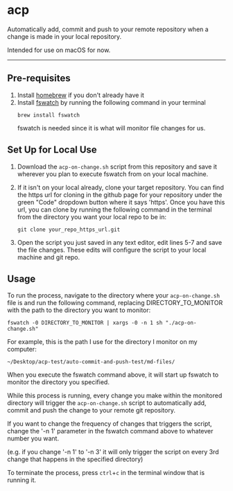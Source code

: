 # acp

Automatically add, commit and push to your remote repository when a change is made in your local repository.

Intended for use on macOS for now.

---

## Pre-requisites

1. Install [homebrew](https://brew.sh) if you don't already have it
2. Install [fswatch](https://github.com/emcrisostomo/fswatch) by running the following command in your terminal
   ```
   brew install fswatch
   ```
   fswatch is needed since it is what will monitor file changes for us.

## Set Up for Local Use

1. Download the `acp-on-change.sh` script from this repository and save it wherever you plan to execute fswatch from on your local machine.

2. If it isn't on your local already, clone your target repository. You can find the https url for cloning in the github page for your repository under the green "Code" dropdown button where it says 'https'. Once you have this url, you can clone by running the following command in the terminal from the directory you want your local repo to be in:

   ```
   git clone your_repo_https_url.git
   ```

3. Open the script you just saved in any text editor, edit lines 5-7 and save the file changes. These edits will configure the script to your local machine and git repo.

## Usage

To run the process, navigate to the directory where your `acp-on-change.sh` file is and run the following command, replacing DIRECTORY_TO_MONITOR with the path to the directory you want to monitor:

```
fswatch -0 DIRECTORY_TO_MONITOR | xargs -0 -n 1 sh "./acp-on-change.sh"
```

For example, this is the path I use for the directory I monitor on my computer:

    ~/Desktop/acp-test/auto-commit-and-push-test/md-files/

When you execute the fswatch command above, it will start up fswatch to monitor the directory you specified.

While this process is running, every change you make within the monitored directory will trigger the `acp-on-change.sh` script to automatically add, commit and push the change to your remote git repository.

If you want to change the frequency of changes that triggers the script, change the '-n 1' parameter in the fswatch command above to whatever number you want.

(e.g. if you change '-n 1' to '-n 3' it will only trigger the script on every 3rd change that happens in the specified directory)

To terminate the process, press `ctrl`+`c` in the terminal window that is running it.
